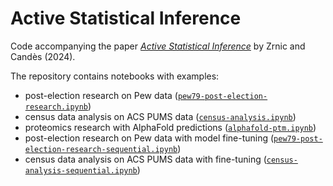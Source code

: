 # Active Statistical Inference

Code accompanying the paper [*Active Statistical Inference*](http://arxiv.org/abs/2403.03208) by Zrnic and Candès (2024).

The repository contains notebooks with examples:
- post-election research on Pew data ([```pew79-post-election-research.ipynb```](https://github.com/tijana-zrnic/active-inference/blob/main/pew79-post-election-research.ipynb))
- census data analysis on ACS PUMS data ([```census-analysis.ipynb```](https://github.com/tijana-zrnic/active-inference/blob/main/census-analysis.ipynb))
- proteomics research with AlphaFold predictions ([```alphafold-ptm.ipynb```](https://github.com/tijana-zrnic/active-inference/blob/main/alphafold-ptm.ipynb))
- post-election research on Pew data with model fine-tuning ([```pew79-post-election-research-sequential.ipynb```](https://github.com/tijana-zrnic/active-inference/blob/main/pew79-post-election-research-sequential.ipynb))
- census data analysis on ACS PUMS data with fine-tuning ([```census-analysis-sequential.ipynb```](https://github.com/tijana-zrnic/active-inference/blob/main/census-analysis-sequential.ipynb))

